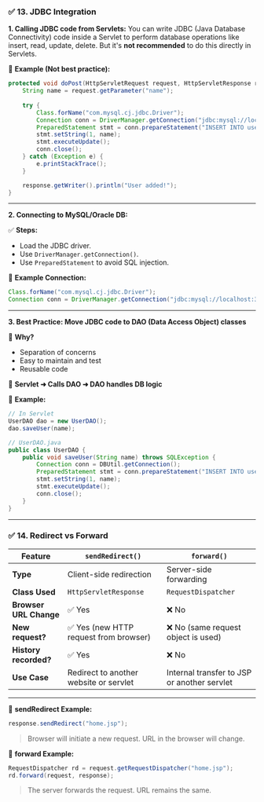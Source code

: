 
### ✅ **13. JDBC Integration**

**1. Calling JDBC code from Servlets:**
You can write JDBC (Java Database Connectivity) code inside a Servlet to perform database operations like insert, read, update, delete. But it's **not recommended** to do this directly in Servlets.

📌 **Example (Not best practice):**

```java
protected void doPost(HttpServletRequest request, HttpServletResponse response) throws ServletException, IOException {
    String name = request.getParameter("name");
    
    try {
        Class.forName("com.mysql.cj.jdbc.Driver");
        Connection conn = DriverManager.getConnection("jdbc:mysql://localhost:3306/test", "root", "password");
        PreparedStatement stmt = conn.prepareStatement("INSERT INTO users (name) VALUES (?)");
        stmt.setString(1, name);
        stmt.executeUpdate();
        conn.close();
    } catch (Exception e) {
        e.printStackTrace();
    }

    response.getWriter().println("User added!");
}
```

---

**2. Connecting to MySQL/Oracle DB:**

✅ **Steps:**

* Load the JDBC driver.
* Use `DriverManager.getConnection()`.
* Use `PreparedStatement` to avoid SQL injection.

🔧 **Example Connection:**

```java
Class.forName("com.mysql.cj.jdbc.Driver");
Connection conn = DriverManager.getConnection("jdbc:mysql://localhost:3306/testdb", "root", "password");
```

---

**3. Best Practice: Move JDBC code to DAO (Data Access Object) classes**

🌟 **Why?**

* Separation of concerns
* Easy to maintain and test
* Reusable code

📌 **Servlet ➜ Calls DAO ➜ DAO handles DB logic**

🧱 **Example:**

```java
// In Servlet
UserDAO dao = new UserDAO();
dao.saveUser(name);
```

```java
// UserDAO.java
public class UserDAO {
    public void saveUser(String name) throws SQLException {
        Connection conn = DBUtil.getConnection();
        PreparedStatement stmt = conn.prepareStatement("INSERT INTO users (name) VALUES (?)");
        stmt.setString(1, name);
        stmt.executeUpdate();
        conn.close();
    }
}
```

---

### ✅ **14. Redirect vs Forward**

| Feature                | `sendRedirect()`                       | `forward()`                                 |
| ---------------------- | -------------------------------------- | ------------------------------------------- |
| **Type**               | Client-side redirection                | Server-side forwarding                      |
| **Class Used**         | `HttpServletResponse`                  | `RequestDispatcher`                         |
| **Browser URL Change** | ✅ Yes                                  | ❌ No                                        |
| **New request?**       | ✅ Yes (new HTTP request from browser)  | ❌ No (same request object is used)          |
| **History recorded?**  | ✅ Yes                                  | ❌ No                                        |
| **Use Case**           | Redirect to another website or servlet | Internal transfer to JSP or another servlet |

---

📌 **sendRedirect Example:**

```java
response.sendRedirect("home.jsp");
```

> Browser will initiate a new request. URL in the browser will change.

📌 **forward Example:**

```java
RequestDispatcher rd = request.getRequestDispatcher("home.jsp");
rd.forward(request, response);
```

> The server forwards the request. URL remains the same.

